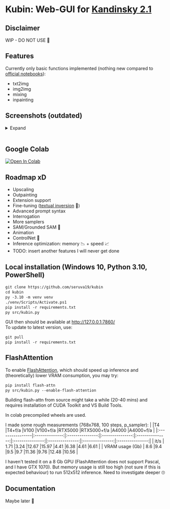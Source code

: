 
# Kubin: Web-GUI for [Kandinsky 2.1](https://github.com/ai-forever/Kandinsky-2/)

## Disclaimer

WIP - DO NOT USE 🛑

## Features

Currently only basic functions implemented (nothing new compared to [official notebooks](https://github.com/ai-forever/Kandinsky-2/tree/main/notebooks)):
* txt2img
* img2img
* mixing
* inpainting 


## Screenshots (outdated)
<details> 
<summary>Expand</summary>

### txt2img
	
![img](/sshots/t2i.png)
	
<br>

### img2img
	
![img](/sshots/i2i.png)

<br>

### mixing
	
![img](/sshots/mix.png)

<br>
	
### inpainting
    
![img](/sshots/inpaint.png)
	
</details>
<br>

## Google Colab

[![Open In Colab](https://colab.research.google.com/assets/colab-badge.svg)](https://colab.research.google.com/drive/1lx4lQS61hYb02BSoAoJUAVwPr7PhhkJt)
<br>

## Roadmap xD

* Upscaling
* Outpainting
* Extension support 
* Fine-tuning ([textual inversion](https://github.com/TheDenk/Kandinsky-2-textual-inversion) 👀)
* Advanced prompt syntax
* Interrogation
* More samplers
* SAM/Grounded SAM 🤩
* Animation
* ControlNet 🙏
* Inference optimization: memory 📉 + speed 📈
* TODO: insert another features I will never get done


## Local installation (Windows 10, Python 3.10, PowerShell)

```
git clone https://github.com/seruva19/kubin
cd kubin
py -3.10 -m venv venv
./venv/Scripts/Activate.ps1
pip install -r requirements.txt
py src/kubin.py
```
GUI then should be available at http://127.0.0.1:7860/
<br>
To update to latest version, use:
```
git pull
pip install -r requirements.txt
```

## FlashAttention

To enable [FlashAttention](https://github.com/HazyResearch/flash-attention), which should speed up inference and (theoretically) lower VRAM consumption, you may try:
```
pip install flash-attn
py src/kubin.py --enable-flash-attention
```

Building flash-attn from source might take a while (20-40 mins) and requires installation of CUDA Toolkit and VS Build Tools.

In colab precompiled wheels are used.

I made some rough measurements (768x768, 100 steps, p_sampler):
|                 |T4              |T4+f/a           |V100             |V100+f/a         |RTX5000          |RTX5000+f/a      |A4000            |A4000+f/a     | 
|:----------------|:--------------:|:---------------:|:---------------:|:---------------:|:---------------:|:---------------:|:---------------:|:---------------:|
| it/s            | 1.71           |3.24             |12.67            |15.97            |4.41             |6.38             |4.61             |6.61             |
| VRAM usage (Gb) | 8.6            |9.4              |9.5              |9.7              |11.36            |9.76             |12.48            |10.56            |

I haven't tested it on a 8 Gb GPU (FlashAttention does not support Pascal, and I have GTX 1070). But memory usage is still too high (not sure if this is expected behaviour) to run 512x512 inference. Need to investigate deeper 🙄

## Documentation

Maybe later 🤷
